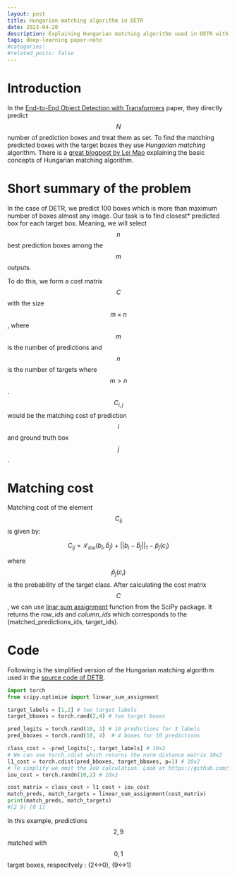 ```yaml
---
layout: post
title: Hungarian matching algorithm in DETR
date: 2023-04-20
description: Explaining Hungarian matching algorithm used in DETR with a small example
tags: deep-learning paper-note
#categories: 
#related_posts: false
---
```



# Introduction
In the [End-to-End Object Detection with Transformers](https://arxiv.org/abs/2005.12872) paper, they directly predict $$N$$ number of prediction boxes and treat them as set. To find the matching predicted boxes with the target boxes they use *Hungarian matching* algorithm. There is a [great blogpost by Lei Mao](https://leimao.github.io/blog/Hungarian-Matching-Algorithm/) explaining the basic concepts of Hungarian matching algorithm. 

# Short summary of the problem
In the case of DETR, we predict 100 boxes which is more than maximum number of boxes almost any image. Our task is to find closest* predicted box for each target box. Meaning, we will select $$n$$ best prediction boxes among the $$m$$ outputs. 

To do this, we form a cost matrix $$C$$ with the size $$m \times n$$ , where $$m$$ is the number of predictions and $$n$$ is the number of targets where $$m > n$$ . $$C_{i,j}$$ would be the matching cost of prediction $$i$$ and ground truth box $$j$$ . 

# Matching cost
Matching cost of the element $$C_{ij}$$ is given by:

$$
\begin{equation}
C_{ij} = \mathcal{L}_{iou}(b_i, \hat{b}_j) + ||b_i - \hat{b}_j||_1 - \hat{p}_j(c_i)
\end{equation}
$$

where $$\hat{p}_j(c_i)$$ is the probability of the target class. 
After calculating the cost matrix $$C$$, we can use [linar sum assignment](https://docs.scipy.org/doc/scipy/reference/generated/scipy.optimize.linear_sum_assignment.html#scipy.optimize.linear_sum_assignment) function from the SciPy package. It returns the *row_ids* and *column_ids* which corresponds to the (matched_predictions_ids, target_ids).

# Code
Following is the simplified version of the Hungarian matching algorithm used in the [source code of DETR](https://github.com/facebookresearch/detr/blob/main/models/matcher.py). 
```python
import torch
from scipy.optimize import linear_sum_assignment

target_labels = [1,2] # two target labels
target_bboxes = torch.rand(2,4) # two target boxes

pred_logits = torch.rand(10, 3) # 10 predictions for 3 labels
pred_bboxes = torch.rand(10, 4)  # 4 boxes for 10 predictions

class_cost = -pred_logits[:, target_labels] # 10x2
# We can use torch.cdist which returns the norm distance matrix 10x2
l1_cost = torch.cdist(pred_bboxes, target_bboxes, p=1) # 10x2
# To simplify we omit the IoU calculation. Look at https://github.com/facebookresearch/detr/blob/3af9fa878e73b6894ce3596450a8d9b89d918ca9/models/matcher.py#L74
iou_cost = torch.randn(10,2) # 10x2

cost_matrix = class_cost + l1_cost + iou_cost
match_preds, match_targets = linear_sum_assignment(cost_matrix)
print(match_preds, match_targets)
#[2 9] [0 1]
```
In this example, predictions $$2,9$$ matched with $$0,1$$ target boxes, respecitvely : (2<->0), (9<->1)